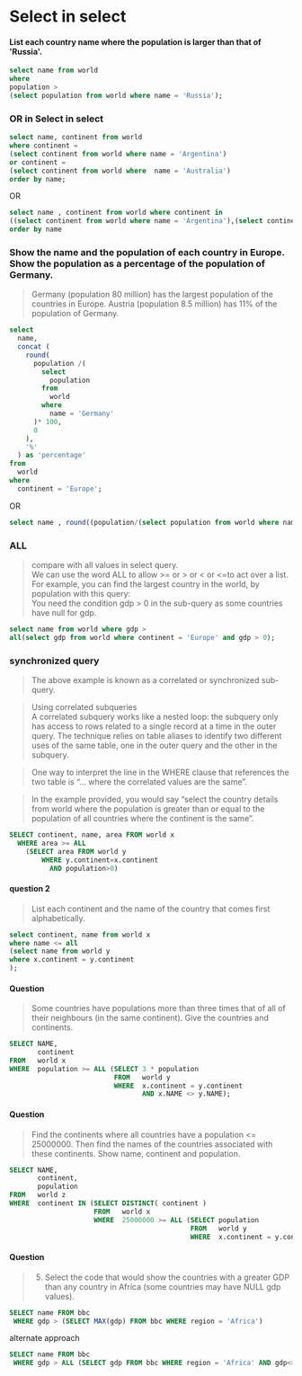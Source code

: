 # Select in select 

#### List each country name where the population is larger than that of 'Russia'.

```sql
select name from world 
where 
population > 
(select population from world where name = 'Russia');
```


### OR in Select in select

```sql
select name, continent from world 
where continent = 
(select continent from world where name = 'Argentina') 
or continent = 
(select continent from world where  name = 'Australia')
order by name;
```

OR 

```sql
select name , continent from world where continent in 
((select continent from world where name = 'Argentina'),(select continent from world where name = 'Australia')) 
order by name 
```


### Show the name and the population of each country in Europe. Show the population as a percentage of the population of Germany.
> Germany (population 80 million) has the largest population of the countries in Europe. Austria (population 8.5 million) has 11% of the population of Germany.

```sql
select 
  name, 
  concat (
    round(
      population /(
        select 
          population 
        from 
          world 
        where 
          name = 'Germany'
      )* 100, 
      0
    ), 
    '%'
  ) as 'percentage' 
from 
  world 
where 
  continent = 'Europe';

```

OR 

```sql
select name , round((population/(select population from world where name = 'Germany'))*100) || '%' from world where continent = 'Europe'; 
```

### ALL 
> compare with all values in select query. <br> 
> We can use the word ALL to allow >= or > or < or <=to act over a list. For example, you can find the largest country in the world, by population with this query: <br> 
> You need the condition gdp > 0 in the sub-query as some countries have null for gdp. <br> 


```sql
select name from world where gdp >
all(select gdp from world where continent = 'Europe' and gdp > 0);
```


### synchronized query 

> The above example is known as a correlated or synchronized sub-query. <br> 

> Using correlated subqueries <br>
> A correlated subquery works like a nested loop: the subquery only has access to rows related to a single record at a time in the outer query. The technique relies on table aliases to identify two different uses of the same table, one in the outer query and the other in the subquery. <br>

> One way to interpret the line in the WHERE clause that references the two table is “… where the correlated values are the same”.

> In the example provided, you would say “select the country details from world where the population is greater than or equal to the population of all countries where the continent is the same”. <br>

```sql
SELECT continent, name, area FROM world x
  WHERE area >= ALL
    (SELECT area FROM world y
        WHERE y.continent=x.continent
          AND population>0)

```

#### question 2
> List each continent and the name of the country that comes first alphabetically.

```sql
select continent, name from world x 
where name <= all
(select name from world y
where x.continent = y.continent
); 
```


#### Question
> Some countries have populations more than three times that of all of their neighbours (in the same continent). Give the countries and continents.

```sql
SELECT NAME,
       continent
FROM   world x
WHERE  population >= ALL (SELECT 3 * population
                          FROM   world y
                          WHERE  x.continent = y.continent
                                 AND x.NAME <> y.NAME); 
```


#### Question 
> Find the continents where all countries have a population <= 25000000. Then find the names of the countries associated with these continents. Show name, continent and population.

```sql
SELECT NAME,
       continent,
       population
FROM   world z
WHERE  continent IN (SELECT DISTINCT( continent )
                     FROM   world x
                     WHERE  25000000 >= ALL (SELECT population
                                             FROM   world y
                                             WHERE  x.continent = y.continent)) 
```

#### Question
> 5. Select the code that would show the countries with a greater GDP than any country in Africa (some countries may have NULL gdp values).

```sql
SELECT name FROM bbc
 WHERE gdp > (SELECT MAX(gdp) FROM bbc WHERE region = 'Africa')
```

alternate approach 

```sql
SELECT name FROM bbc
 WHERE gdp > ALL (SELECT gdp FROM bbc WHERE region = 'Africa' AND gdp<>NULL)
```
